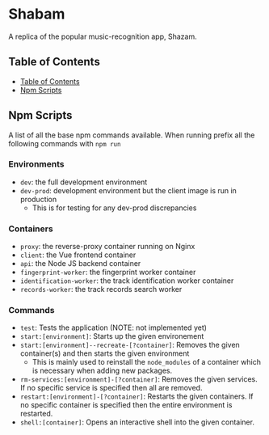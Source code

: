 # Shabam
A replica of the popular music-recognition app, Shazam.

## Table of Contents
* [Table of Contents](#table-of-contents)
* [Npm Scripts](#npm-scripts)

## Npm Scripts
A list of all the base npm commands available. When running prefix all the following commands with `npm run`

### Environments
* `dev`: the full development environment
* `dev-prod`: development environment but the client image is run in production
  * This is for testing for any dev-prod discrepancies

### Containers
* `proxy`: the reverse-proxy container running on Nginx
* `client`: the Vue frontend container
* `api`: the Node JS backend container
* `fingerprint-worker`: the fingerprint worker container
* `identification-worker`: the track identification worker container
* `records-worker`: the track records search worker

### Commands

* `test`: Tests the application (NOTE: not implemented yet)
* `start:[environment]`: Starts up the given environement
* `start:[environment]--recreate-[?container]`: Removes the given container(s) and then starts the given environment
  * This is mainly used to reinstall the `node_modules` of a container which is necessary when adding new packages. 
* `rm-services:[environment]-[?container]`: Removes the given services. If no specific service is specified then all are removed.
* `restart:[environment]-[?container]`: Restarts the given containers. If no specific container is specified then the entire environment is restarted.
* `shell:[container]`: Opens an interactive shell into the given container.
